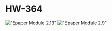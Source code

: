 # HW-364
!["Epaper Module 2.13"](./Board/IMG_20250202_185257.jpg )
!["Epaper Module 2.9"](./Board/IMG_20250202_185310.jpg )
